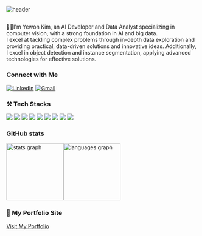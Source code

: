 <div>

  <!--Header-->
  ![header](https://capsule-render.vercel.app/api?type=speech&height=200&fontSize=45&color=gradient&text=Hi-nl-Everyone✨&animation=blinking&fontAlign=30,60&fontAlignY=35,55)

</div>

## 
🙋‍♀I'm Yewon Kim, an AI Developer and Data Analyst specializing in computer vision, with a strong foundation in AI and big data. <br/> 
  I excel at tackling complex problems through in-depth data exploration and providing practical, data-driven solutions and innovative ideas. 
  Additionally, I excel in object detection and instance segmentation, applying advanced technologies for effective solutions.
  
### Connect with Me 
[![LinkedIn](https://img.shields.io/badge/LinkedIn-%230A66C2?style=flat-square&logo=linkedin&logoColor=white)](https://www.linkedin.com/in/yewon-kim-884832334/)
[![Gmail](https://img.shields.io/badge/Gmail-%23f2a60c?style=flat-square&logo=gmail&logoColor=white)](mailto:vkd12341234@gmail.com)

### ⚒️ Tech Stacks 
<div style="display: inline-block;">
  <img src="https://img.shields.io/badge/Python-3766AB?style=flat-square&logo=Python&logoColor=white"/>
  <img src="https://img.shields.io/badge/Java-007396?style=flat-square&logo=Java&logoColor=white"/>
  <img src="https://img.shields.io/badge/SQL-4479A1?style=flat-square&logo=mysql&logoColor=white"/>
<img src="https://img.shields.io/badge/HTML5-E34F26?style=flat-square&logo=html5&logoColor=white"/>
<img src="https://img.shields.io/badge/CSS3-1572B6?style=flat-square&logo=css3&logoColor=white"/>
<img src="https://img.shields.io/badge/Git-F05032?style=flat-square&logo=git&logoColor=white"/>
<img src="https://img.shields.io/badge/GitHub-181717?style=flat-square&logo=github&logoColor=white"/>
<img src="https://img.shields.io/badge/opencv-%23white.svg?style=flat-square&logo=opencv&logoColor=white"/>
<img src="https://img.shields.io/badge/streamlit-FF4B4B?style=flat-square&logo=streamlit&logoColor=white"/>
</div>

### GitHub stats  
<div style="display: flex; align-items: center;">
  <img src="https://github-readme-stats.vercel.app/api?username=HaileysArchives&hide_title=false&hide_rank=false&show_icons=true&include_all_commits=true&count_private=true&disable_animations=false&theme=dracula&locale=en&hide_border=false" height="150" alt="stats graph" />
  <img src="https://github-readme-stats.vercel.app/api/top-langs?username=HaileysArchives&locale=en&hide_title=false&layout=compact&card_width=320&langs_count=5&theme=dracula&hide_border=false" height="150" alt="languages graph" />
</div>
  
### 📌 My Portfolio Site
[Visit My Portfolio](https://haileysarchives.github.io/)

<br clear="both">

<!-- <img src="https://raw.githubusercontent.com/HaileysArchives/snake.yml/snake.svg" alt="Snake animation" /> -->
